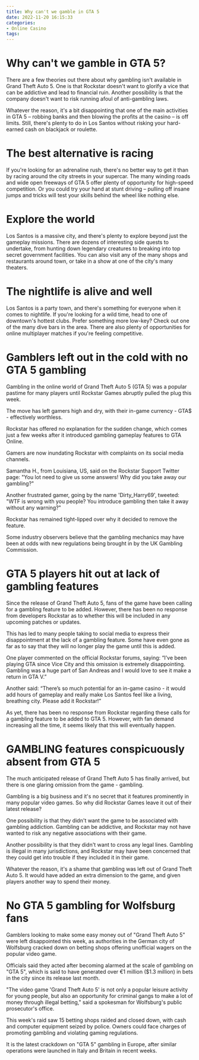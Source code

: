 ```yaml
---
title: Why can't we gamble in GTA 5
date: 2022-11-20 16:15:33
categories:
- Online Casino
tags:
---
```



#  Why can't we gamble in GTA 5?

There are a few theories out there about why gambling isn't available in Grand Theft Auto 5. One is that Rockstar doesn't want to glorify a vice that can be addictive and lead to financial ruin. Another possibility is that the company doesn't want to risk running afoul of anti-gambling laws.

Whatever the reason, it's a bit disappointing that one of the main activities in GTA 5 – robbing banks and then blowing the profits at the casino – is off limits. Still, there's plenty to do in Los Santos without risking your hard-earned cash on blackjack or roulette.

# The best alternative is racing

If you're looking for an adrenaline rush, there's no better way to get it than by racing around the city streets in your supercar. The many winding roads and wide open freeways of GTA 5 offer plenty of opportunity for high-speed competition. Or you could try your hand at stunt driving – pulling off insane jumps and tricks will test your skills behind the wheel like nothing else.

# Explore the world

Los Santos is a massive city, and there's plenty to explore beyond just the gameplay missions. There are dozens of interesting side quests to undertake, from hunting down legendary creatures to breaking into top secret government facilities. You can also visit any of the many shops and restaurants around town, or take in a show at one of the city's many theaters.

# The nightlife is alive and well

Los Santos is a party town, and there's something for everyone when it comes to nightlife. If you're looking for a wild time, head to one of downtown's hottest clubs. Prefer something more low-key? Check out one of the many dive bars in the area. There are also plenty of opportunities for online multiplayer matches if you're feeling competitive.

#  Gamblers left out in the cold with no GTA 5 gambling

Gambling in the online world of Grand Theft Auto 5 (GTA 5) was a popular pastime for many players until Rockstar Games abruptly pulled the plug this week.

The move has left gamers high and dry, with their in-game currency - GTA$ - effectively worthless.

Rockstar has offered no explanation for the sudden change, which comes just a few weeks after it introduced gambling gameplay features to GTA Online.

Gamers are now inundating Rockstar with complaints on its social media channels.

Samantha H., from Louisiana, US, said on the Rockstar Support Twitter page: "You lot need to give us some answers! Why did you take away our gambling?"

Another frustrated gamer, going by the name 'Dirty_Harry69', tweeted: "WTF is wrong with you people? You introduce gambling then take it away without any warning?"

Rockstar has remained tight-lipped over why it decided to remove the feature.

Some industry observers believe that the gambling mechanics may have been at odds with new regulations being brought in by the UK Gambling Commission.




#  GTA 5 players hit out at lack of gambling features

Since the release of Grand Theft Auto 5, fans of the game have been calling for a gambling feature to be added. However, there has been no response from developers Rockstar as to whether this will be included in any upcoming patches or updates.

This has led to many people taking to social media to express their disappointment at the lack of a gambling feature. Some have even gone as far as to say that they will no longer play the game until this is added.

One player commented on the official Rockstar forums, saying: “I’ve been playing GTA since Vice City and this omission is extremely disappointing. Gambling was a huge part of San Andreas and I would love to see it make a return in GTA V.”

Another said: “There’s so much potential for an in-game casino - it would add hours of gameplay and really make Los Santos feel like a living, breathing city. Please add it Rockstar!”

As yet, there has been no response from Rockstar regarding these calls for a gambling feature to be added to GTA 5. However, with fan demand increasing all the time, it seems likely that this will eventually happen.

#  GAMBLING features conspicuously absent from GTA 5

The much anticipated release of Grand Theft Auto 5 has finally arrived, but there is one glaring omission from the game - gambling.

Gambling is a big business and it's no secret that it features prominently in many popular video games. So why did Rockstar Games leave it out of their latest release?

One possibility is that they didn't want the game to be associated with gambling addiction. Gambling can be addictive, and Rockstar may not have wanted to risk any negative associations with their game.

Another possibility is that they didn't want to cross any legal lines. Gambling is illegal in many jurisdictions, and Rockstar may have been concerned that they could get into trouble if they included it in their game.

Whatever the reason, it's a shame that gambling was left out of Grand Theft Auto 5. It would have added an extra dimension to the game, and given players another way to spend their money.

#  No GTA 5 gambling for Wolfsburg fans

Gamblers looking to make some easy money out of "Grand Theft Auto 5" were left disappointed this week, as authorities in the German city of Wolfsburg cracked down on betting shops offering unofficial wagers on the popular video game.

Officials said they acted after becoming alarmed at the scale of gambling on "GTA 5", which is said to have generated over €1 million ($1.3 million) in bets in the city since its release last month.

"The video game 'Grand Theft Auto 5' is not only a popular leisure activity for young people, but also an opportunity for criminal gangs to make a lot of money through illegal betting," said a spokesman for Wolfsburg's public prosecutor's office.

This week's raid saw 15 betting shops raided and closed down, with cash and computer equipment seized by police. Owners could face charges of promoting gambling and violating gaming regulations.

It is the latest crackdown on "GTA 5" gambling in Europe, after similar operations were launched in Italy and Britain in recent weeks.